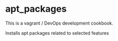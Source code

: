# apt_packages

This is a vagrant / DevOps development cookbook.

Installs apt packages related to selected features
